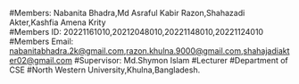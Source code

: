 #Members: Nabanita Bhadra,Md Asraful Kabir Razon,Shahazadi Akter,Kashfia Amena Krity  
#Members ID: 20221161010,20212048010,20221148010,20221124010
#Members Email: nabanitabhadra.2k@gmail.com,razon.khulna.9000@gmail.com,shahajadiakter02@gmail.com
#Supervisor: Md.Shymon Islam 
#Lecturer 
#Department of CSE
#North Western University,Khulna,Bangladesh. 
